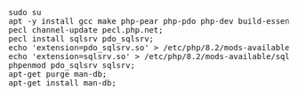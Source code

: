 <pre>
sudo su
apt -y install gcc make php-pear php-pdo php-dev build-essential unixodbc-dev;
pecl channel-update pecl.php.net; 
pecl install sqlsrv pdo_sqlsrv; 
echo 'extension=pdo_sqlsrv.so' > /etc/php/8.2/mods-available/pdo_sqlsrv.ini; 
echo 'extension=sqlsrv.so' > /etc/php/8.2/mods-available/sqlsrv.ini; 
phpenmod pdo_sqlsrv sqlsrv;
apt-get purge man-db;
apt-get install man-db;
</pre>

